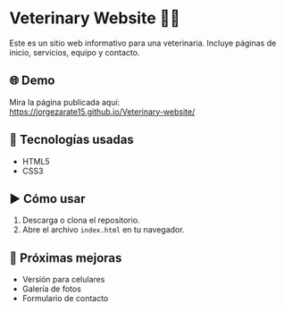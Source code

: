 # Veterinary Website 🐶🐱

Este es un sitio web informativo para una veterinaria. Incluye páginas de inicio, servicios, equipo y contacto.

## 🌐 Demo
Mira la página publicada aquí:  
https://jorgezarate15.github.io/Veterinary-website/

## 🧰 Tecnologías usadas
- HTML5
- CSS3

## ▶️ Cómo usar
1. Descarga o clona el repositorio.
2. Abre el archivo `index.html` en tu navegador.

## 📌 Próximas mejoras
- Versión para celulares
- Galería de fotos
- Formulario de contacto
